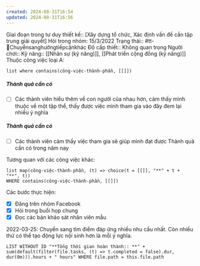 ```yaml
---
created: 2024-08-31T16:54
updated: 2024-08-31T16:56
---
```

Giai đoạn trong tư duy thiết kế:: [Xây dựng tổ chức, Xác định vấn đề cần tập trung giải quyết]
Hỏi trong nhóm: 15/3/2022
Trạng thái:: #tt-🔀Chuyểnsanghướngtiếpcậnkhác
Độ cấp thiết:: Không quan trọng
Người chơi::
Kỹ năng:: [[Nhân sự (kỹ năng)]], [[Phát triển cộng đồng (kỹ năng)]]
Thuộc công việc loại A:
```dataview
list where contains(công-việc-thành-phần, [[]])
```

##### Thành quả cần có
- [ ] Các thành viên hiểu thêm về con người của nhau hơn, cảm thấy mình thuộc về một tập thể, thấy được việc mình tham gia vào đây đem lại nhiều ý nghĩa
##### Thành quả cần có
- [ ] Các thành viên cảm thấy việc tham gia sẽ giúp mình đạt được Thành quả cần có trong năm nay

Tương quan với các công việc khác:
```dataview 
list map(công-việc-thành-phần, (t) => choice(t = [[]], "**" + t + "**", t))
WHERE contains(công-việc-thành-phần, [[]])
```

Các bước thực hiện:
- [x] Đăng trên nhóm Facebook
- [x] Hỏi trong buổi họp chung
- [x] Đọc các bản khảo sát nhân viên mẫu

2022-03-25: Chuyển sang tìm điểm đáp ứng nhiều nhu cầu nhất. Còn nhiều thứ có thể tạo động lực nội sinh hơn là mỗi ý nghĩa. 

```dataview
LIST WITHOUT ID "**Tổng thời gian hoàn thành:: **" + sum(default(filter(file.tasks, (t) => t.completed = false).dur, dur(0m))).hours + " hours" WHERE file.path = this.file.path
```

